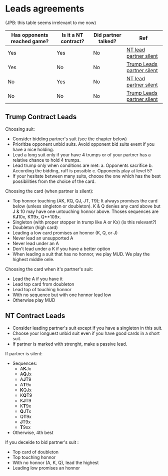 # Leads agreements

(JPB: this table seems irrelevant to me now)

Has opponents reached game? | Is it a NT contract? | Did partner talked? | Ref
--- | --- | --- | ---
Yes | Yes | No | [NT lead partner silent](#ntpartnersilent)
Yes | No | No | [Trump Leads partner silent](#tlpartnersilent)
No | Yes | No | [NT lead partner silent](#ntpartnersilent)
No | No | No | [Trump Leads partner silent](#tlpartnersilent)

## Trump Contract Leads

Choosing suit:

- Consider bidding partner's suit (see the chapter below)
- Prioritize opponent unbid suits. Avoid opponent bid suits event if you have a nice holding.
- Lead a long suit only if your have 4 trumps or of your partner has a relative chance to hold 4 trumps.
- Lead trump only when conditions are met:
   a. Opponents sacrifice
   b. According the bidding, ruff is possible
   c. Opponents play at level 5?
- If your hesitate between many suits, choose the one which has the best possibilities from the choice of the card.

Choosing the card (when partner is silent):

- Top honnor touching (AK, KQ, QJ, JT, T9); It always promises the card below (unless singleton or doubleton). K & Q denies any card above but J & 10 may have one untouching honnor above. Thoses sequences are K**J**10x, K**T**9x, Q**109x.
- Singleton (with proper stopper in trump like A or Kx) (is this relevant?)
- Doubleton (high card)
- Leading a low card promises an honnor (K, Q, or J)
- Never lead an unsupported A
- Never lead under an A
- Don't lead under a K if you have a better option
- When leading a suit that has no honnor, we play MUD. We play the highest middle onle.
 
Choosing the card when it's partner's suit:

- Lead the A if you have it
- Lead top card from doubleton
- Lead top of touching honnor
- With no sequence but with one honnor lead low
- Otherwise play MUD

## NT Contract Leads 

- Consider leading partner's suit except if you have a singleton in this suit. 
- Choose your longuest unbid suit even if you have good cards in a short suit.
- If partner is marked with strenght, make a passive lead.

If partner is silent:

- Sequences:
  - A**K**Jx 
  - A**Q**Jx
  - A**J**T9
  - A**T**9x
  - **K**QJx
  - K**Q**T9
  - K**J**T9
  - K**T**9x
  - **Q**JTx
  - Q**T**9x
  - **J**T9x
  - **T**9xx
- Otherwise, 4th best

If you deceide to bid partner's suit :

  - Top card of doubleton
  - Top touching honnor
  - With no honnor (A, K, Q), lead the highest
  - Leading low promises an honnor
